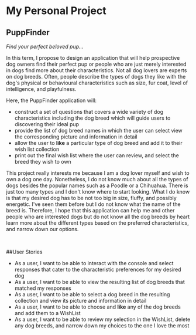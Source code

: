 # My Personal Project

## PuppFinder

*Find your perfect beloved pup...*

In this term, I propose to design an application that will help prospective dog owners 
find their perfect pup or people who are just merely interested in dogs find more about 
their characteristics. Not all dog lovers are experts on dog breeds. 
Often, people describe the types of dogs they like with the dog's physical or 
behavioural characteristics such as size, fur coat, 
level of intelligence, and playfulness. 

Here, the PuppFinder application will:
- construct a set of questions that covers a wide variety of dog characteristics 
including the dog breed which will guide users to discovering their ideal pup
- provide the list of dog breed names in which the user can select view the 
corresponding picture and information in detail
- allow the user to **like** a particular type of dog breed and add it to 
their wish list collection
- print out the final wish list where the user can review, and select the breed they wish to own

This project really interests me because I am a dog lover myself and wish to own a dog 
one day. Nonetheless, I do not know much about all the types of dogs besides the popular
names such as a Poodle or a Chihuahua. There is just too many types and I don't know where 
to start looking. What I do know is that my desired dog has to be not too big in size, 
fluffy, and possibly energetic. I've seen them before but I do not know what the name 
of the breed is. Therefore, I hope that this application can help me and other people 
who are interested dogs but do not know all the dog breeds by heart learn more about the different types based on the
preferred characteristics, and narrow down our options.  

<br>

##User Stories

- As a user, I want to be able to interact with the console and select responses that cater to the characteristic preferences for my desired dog
- As a user, I want to be able to view the resulting list of dog breeds that matched my responses 
- As a user, I want to be able to select a dog breed in the resulting collection and view its picture and information in detail
- As a user, I want to be able to choose and  **like**  any of the dog breeds and add them to a WishList
- As a user, I want to be able to review my selection in the WishList, delete any dog breeds, and narrow down my choices to the one I love the most




 




